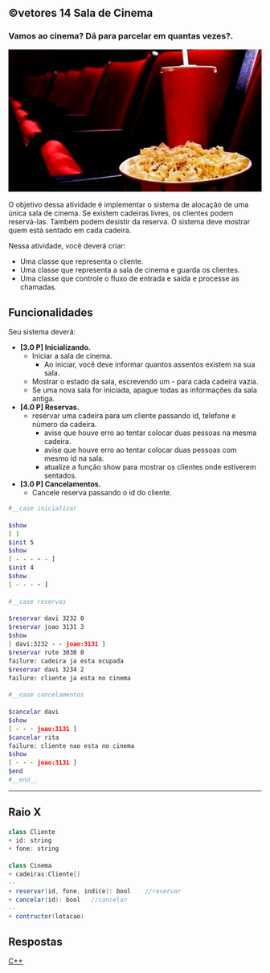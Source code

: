## ©vetores 14 Sala de Cinema
### Vamos ao cinema? Dá para parcelar em quantas vezes?.
![](figura.jpg)

O objetivo dessa atividade é implementar o sistema de alocação de uma única sala de cinema. Se existem cadeiras livres, os clientes podem reservá-las. Também podem desistir da reserva. O sistema deve mostrar quem está sentado em cada cadeira.

Nessa atividade, você deverá criar:
- Uma classe que representa o cliente.
- Uma classe que representa a sala de cinema e guarda os clientes.
- Uma classe que controle o fluxo de entrada e saída e processe as chamadas.

## Funcionalidades
Seu sistema deverá:

- **[3.0 P] Inicializando.** 
    - Iniciar a sala de cinema. 
        - Ao iniciar, você deve informar quantos assentos existem na sua sala.
    - Mostrar o estado da sala, escrevendo um - para cada cadeira vazia.
    - Se uma nova sala for iniciada, apague todas as informações da sala antiga.
- **[4.0 P] Reservas.** 
    - reservar uma cadeira para um cliente passando id, telefone e número da cadeira.
        - avise que houve erro ao tentar colocar duas pessoas na mesma cadeira.
        - avise que houve erro ao tentar colocar duas pessoas com mesmo id na sala.
        - atualize a função show para mostrar os clientes onde estiverem sentados.
- **[3.0 P] Cancelamentos.** 
    - Cancele reserva passando o id do cliente.

```bash
#__case inicializar

$show
[ ]
$init 5
$show
[ - - - - - ]
$init 4
$show
[ - - - - ]

#__case reservas

$reservar davi 3232 0
$reservar joao 3131 3
$show
[ davi:3232 - - joao:3131 ]
$reservar rute 3030 0
failure: cadeira ja esta ocupada
$reservar davi 3234 2
failure: cliente ja esta no cinema

#__case cancelamentos

$cancelar davi
$show
[ - - - joao:3131 ]
$cancelar rita
failure: cliente nao esta no cinema
$show
[ - - - joao:3131 ]
$end
#__end__
```


---
## Raio X

```java
class Cliente
+ id: string
+ fone: string

class Cinema 
+ cadeiras:Cliente[]
--
+ reservar(id, fone, indice): bool    //reservar
+ cancelar(id): bool   //cancelar
--
+ contructor(lotacao)
```
## Respostas


[C++](solver.cpp)














